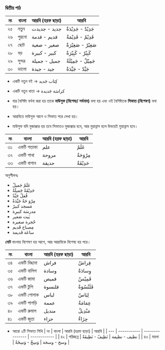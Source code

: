 ### দ্বিতীয় পাঠ

| নং  | বাংলা  | আরবি (হরফ ছাড়া) | আরবি                  |
| --- | ------ | --------------- | --------------------- |
| ২৫  | নতুন   | جديد - جديدت    | جَدِيْدٌ - جَدِيْدَةٌ |
| ২৬  | পুরনো  | قديم - قدمة     | قَدِيْمٌ - قَدِيْمَةٌ |
| ২৭  | ছোট    | صغير - صغية     | صَغِيْرٌ - صَغِيْرَةٌ |
| ২৮  | বড়     | كبير - كبيرة    | كَبِيْرٌ - كَبِيْرَةٌ |
| ২৯  | সুন্দর | جميل - جميلة    | جَمِيْلٌ - جَمِيْلَةٌ |
| ৩০  | ভালো   | جيد - جيدة      | جَيَّدٌ - جَيَّدَةٌ   |

- একটি নতুন বই -> كِتاب جَديد
- একটি নতুন খাতা -> كراسَة جَديدة

- যার বৈশিষ্ট্য বর্ননা করা হয় তাকে **মাউসুফ (বিশেষ্য/ সর্বনাম)** বলা হয় এবং ওই বৈশিষ্ট্যকে **সিফাত (বিশেষণ)** বলা হয়।
- আরবিতে মাউসুফ আগে ও সিফাত পরে লেখা হয়।
- মাউসুফ যদি মুজাক্কার হয় তবে সিফাতও মুজাক্কার হবে, আর মুয়ান্নাস হলে উভয়েই মুয়ান্নাস হবে।

| নং  | বাংলা      | আরবি (হরফ ছাড়া) | আরবি       |
| --- | ---------- | --------------- | ---------- |
| ৩১  | একটি পতাকা | علم             | عَلَمٌ     |
| ৩২  | একটি পাখা  | مروحة           | مِرْوَحَةٌ |
| ৩৩  | একটি বাগান | حديقة           | حَدِيْقَةٌ |

অনুশীলনঃ

- عَلَمٌ جَميلٌ
- حَدِيْقَةٌ جَميلَةٌ
- قُفلٌ جَيِّدٌ
- مِرْوَ حَةٌ جَيِّدَةٌ
- مَسجد كبيرٌ
- مدرسَة كبيرِة
- بَيت صَغير
- حُجرة صغيرة
- مِصباح قَديم
- ساعَة قَديمة

**নোট** বাংলায় বিশেষণ হয় আগে, আর আরাবিকে বিশেষ্য হয় পরে।

| নং  | বাংলা       | আরবি (হরফ ছাড়া) | আরবি         |
| --- | ----------- | --------------- | ------------ |
| ৩৪  | একটি বিছানা | فراش            | فِراشٌ       |
| ৩৫  | একটি বালিশ  | وسادة           | وِسادَةٌ     |
| ৩৬  | একটি জামা   | قميص            | قَمِيْسٌ     |
| ৩৭  | একটি টুপি   | قلنسوة          | قَلَنْسُوَةٌ |
| ৩৮  | একটি পোশাক  | لباس            | لِبَاسٌ      |
| ৩৯  | একটি পাগড়ি  | عممة            | عِمَامَةٌ    |
| ৪০  | একটি রুমাল  | منديل           | مَنْدِيلٌ    |
| ৪১  | একটি জুতা   | حزاء            | حِزَاءٌ      |

- আরো ২টি সিফাত শিখি
  | নং | বাংলা | আরবি (হরফ ছাড়া) | আরবি |
  | --- | ----------- | --------------- | ------------ |
  | ৪২ | পরিচ্ছন্ন | نظيف - نظيفة | نَظِيفٌ - نَظِيفَةٌ |
  | ৪৩ | ময়লা | وسخ - وسخة | وَسِخٌ - وَسِخَةٌ |
